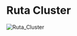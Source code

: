 # Ruta Cluster
![Ruta_Cluster](https://user-images.githubusercontent.com/56943051/69019943-d5768680-0980-11ea-8016-c1c1d728ae5a.png)
